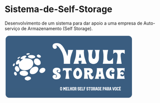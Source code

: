 # Sistema-de-Self-Storage
Desenvolvimento de um sistema para dar apoio a uma empresa de Auto-serviço de Armazenamento (Self Storage).

![alt text](https://raw.githubusercontent.com/NathSantos/Sistema-de-Self-Storage/main/logo.png)
